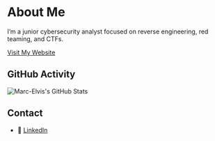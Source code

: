 # About Me
I’m a junior cybersecurity analyst focused on reverse engineering, red teaming, and CTFs.

[Visit My Website](https://kraaakilo.com)

## GitHub Activity
![Marc-Elvis's GitHub Stats](https://github-readme-stats.vercel.app/api?username=kraaakilo&show_icons=true&theme=tokyonight)

## Contact
- 🔗 [LinkedIn](https://www.linkedin.com/in/marc-elvis)
